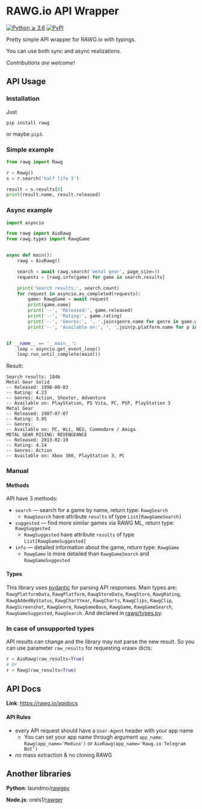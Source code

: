 # RAWG.io API Wrapper

[![Python ⩾ 3.6](https://img.shields.io/badge/Python-⩾_3.6-blue.svg?longCache=true)]()
[![PyPI](https://img.shields.io/pypi/v/rawg.svg)](https://pypi.python.org/pypi/rawg)

Pretty simple API wrapper for RAWG.io with typings.

You can use both sync and async realizations. 

_Contributions are welcome!_

## API Usage

### Installation
Just
```
pip install rawg
``` 
or maybe `pip3`.

### Simple example
```python
from rawg import Rawg

r = Rawg()
s = r.search('half life 3')

result = s.results[0]
print(result.name, result.released)
```

### Async example

```python
import asyncio

from rawg import AioRawg
from rawg.types import RawgGame


async def main():
    rawg = AioRawg()

    search = await rawg.search('metal gear', page_size=3)
    requests = [rawg.info(game) for game in search.results]

    print('Search results:', search.count)
    for request in asyncio.as_completed(requests):
        game: RawgGame = await request
        print(game.name)
        print('--', 'Released:', game.released)
        print('--', 'Rating:', game.rating)
        print('--', 'Genres:', ', '.join(genre.name for genre in game.genres))
        print('--', 'Available on:', ', '.join(p.platform.name for p in game.platforms))


if __name__ == '__main__':
    loop = asyncio.get_event_loop()
    loop.run_until_complete(main())
```

Result:
```
Search results: 1846
Metal Gear Solid
-- Released: 1998-09-03
-- Rating: 4.23
-- Genres: Action, Shooter, Adventure
-- Available on: PlayStation, PS Vita, PC, PSP, PlayStation 3
Metal Gear
-- Released: 1987-07-07
-- Rating: 3.95
-- Genres: 
-- Available on: PC, Wii, NES, Commodore / Amiga
METAL GEAR RISING: REVENGEANCE
-- Released: 2013-02-19
-- Rating: 4.14
-- Genres: Action
-- Available on: Xbox 360, PlayStation 3, PC
```

### Manual

#### Methods
API have 3 methods:
* `search` — search for a game by name, return type: `RawgSearch`
  * `RawgSearch` have attribute `results` of type `List[RawgGameSearch]`
* `suggested` — find more similar games via RAWG ML, return type: `RawgSuggested`
  * `RawgSuggested` have attribute `results` of type `List[RawgGameSuggested]`
* `info` — detailed information about the game, return type: `RawgGame`
  * `RawgGame` is more detailed than `RawgGameSearch` and `RawgGameSuggested`

#### Types
This library uses [pydantic](https://github.com/samuelcolvin/pydantic/) for parsing API responses.
Main types are: `RawgPlatformData`, `RawgPlatform`, `RawgStoreData`, `RawgStore`, `RawgRating`, `RawgAddedByStatus`, `RawgChartYear`, `RawgCharts`, `RawgClips`, `RawgClip`, `RawgScreenshot`, `RawgGenre`, `RawgGameBase`, `RawgGame`, `RawgGameSearch`, `RawgGameSuggested`, `RawgSearch`. And declared in [rawg/types.py](rawg/types.py).


### In case of unsupported types
API results can change and the library may not parse the new result. So you can use parameter `raw_results` for requesting «raw» dicts: 
```python
r = AioRawg(raw_results=True)
# Or
r = Rawg(raw_results=True)
```

## API Docs

**Link**: https://rawg.io/apidocs

#### API Rules
* every API request should have a `User-Agent` header with your app name
  * You can set your app name through argument `app_name`: `Rawg(app_name='Meduza')` or `AioRawg(app_name='Rawg.io Telegram Bot')` 
* no mass extraction & no cloning RAWG


## Another libraries

**Python**: laundmo/[rawgpy](https://pypi.org/project/rawgpy)

**Node.js**: orels1/[rawger](https://github.com/orels1/rawger)
